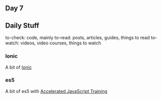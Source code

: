 ## Day 7

## Daily Stuff

  to-check: code, mainly
  to-read: posts, articles, guides, things to read
  to-watch: videos, video courses, things to watch

### Ionic

A bit of [Ionic](http://ionicframework.com/)

### es5 

A bit of es5 with [Accelerated JavaScript Training](https://www.udemy.com/javascript-bootcamp-2016/)